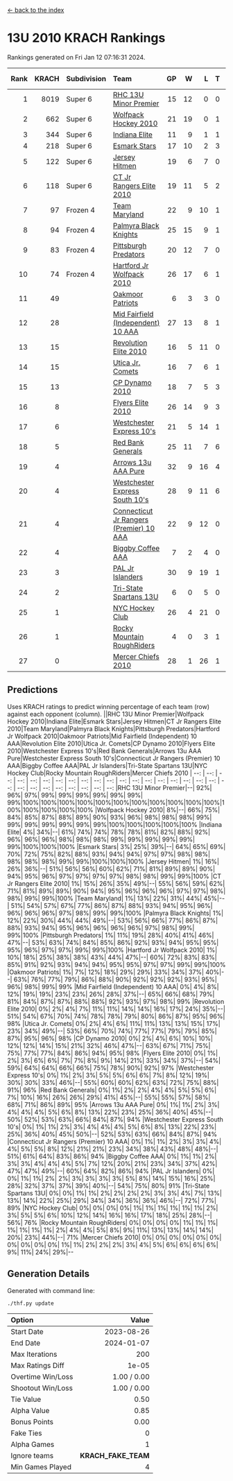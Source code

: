 [<- back to the index](readme.md)
# 13U 2010 KRACH Rankings
Rankings generated on Fri Jan 12 07:16:31 2024.

Rank|KRACH|Subdivision|Team|GP|W|L|T|OTW|OTL|SoS|Exp Wins|Win Diff
---:|---:|:---|:---|---:|---:|---:|---:|---:|---:|---:|---:|---:
1|8019|Super 6|[RHC 13U Minor Premier](https://gamesheetstats.com/seasons/3664/teams/140959/schedule)|15|12|0|0|3|0|92|15.8|-0.0
2|662|Super 6|[Wolfpack Hockey 2010](https://gamesheetstats.com/seasons/3664/teams/140960/schedule)|21|19|0|1|0|1|57|20.4|0.0
3|344|Super 6|[Indiana Elite](https://gamesheetstats.com/seasons/3664/teams/144350/schedule)|11|9|1|1|0|0|66|10.4|0.0
4|218|Super 6|[Esmark Stars](https://gamesheetstats.com/seasons/3664/teams/140972/schedule)|17|10|2|3|0|2|972|12.4|0.0
5|122|Super 6|[Jersey Hitmen](https://gamesheetstats.com/seasons/3664/teams/140961/schedule)|19|6|7|0|3|3|1360|9.9|0.0
6|118|Super 6|[CT Jr Rangers Elite 2010](https://gamesheetstats.com/seasons/3664/teams/140955/schedule)|19|11|5|2|1|0|502|13.9|0.0
7|97|Frozen 4|[Team Maryland](https://gamesheetstats.com/seasons/3664/teams/140976/schedule)|22|9|10|1|2|0|820|12.4|0.0
8|94|Frozen 4|[Palmyra Black Knights](https://gamesheetstats.com/seasons/3664/teams/140973/schedule)|25|15|9|1|0|0|713|16.4|0.0
9|83|Frozen 4|[Pittsburgh Predators](https://gamesheetstats.com/seasons/3664/teams/140974/schedule)|20|12|7|0|1|0|92|13.9|0.0
10|74|Frozen 4|[Hartford Jr Wolfpack 2010](https://gamesheetstats.com/seasons/3664/teams/140957/schedule)|26|17|6|1|0|2|670|18.4|0.0
11|49||[Oakmoor Patriots](https://gamesheetstats.com/seasons/3664/teams/162748/schedule)|6|3|3|0|0|0|123|3.9|0.0
12|28||[Mid Fairfield (Independent) 10 AAA](https://gamesheetstats.com/seasons/3664/teams/140956/schedule)|27|13|8|1|3|2|83|17.4|0.0
13|15||[Revolution Elite 2010](https://gamesheetstats.com/seasons/3664/teams/140975/schedule)|16|5|11|0|0|0|592|5.9|0.0
14|15||[Utica Jr. Comets](https://gamesheetstats.com/seasons/3664/teams/140970/schedule)|16|7|6|1|2|0|27|10.4|0.0
15|13||[CP Dynamo 2010](https://gamesheetstats.com/seasons/3664/teams/140968/schedule)|18|7|5|3|1|2|69|10.4|0.0
16|8||[Flyers Elite 2010](https://gamesheetstats.com/seasons/3664/teams/140963/schedule)|26|14|9|3|0|0|17|16.4|0.0
17|6||[Westchester Express 10's](https://gamesheetstats.com/seasons/3664/teams/140967/schedule)|21|5|14|1|0|1|795|6.4|0.0
18|5||[Red Bank Generals](https://gamesheetstats.com/seasons/3664/teams/140962/schedule)|25|11|7|6|0|1|6|14.9|0.0
19|4||[Arrows 13u AAA Pure](https://gamesheetstats.com/seasons/3664/teams/140965/schedule)|32|9|16|4|1|2|64|12.9|0.0
20|4||[Westchester Express South 10's](https://gamesheetstats.com/seasons/3664/teams/140971/schedule)|28|9|11|6|1|1|22|13.9|0.0
21|4||[Connecticut Jr Rangers (Premier) 10 AAA](https://gamesheetstats.com/seasons/3664/teams/140958/schedule)|22|9|12|0|1|0|12|10.9|0.0
22|4||[Biggby Coffee AAA](https://gamesheetstats.com/seasons/3664/teams/144347/schedule)|7|2|4|0|0|1|103|2.9|0.0
23|3||[PAL Jr Islanders](https://gamesheetstats.com/seasons/3664/teams/140969/schedule)|30|9|19|1|0|1|33|10.4|0.0
24|2||[Tri-State Spartans 13U](https://gamesheetstats.com/seasons/3664/teams/144349/schedule)|6|0|5|0|1|0|70|1.9|0.0
25|1||[NYC Hockey Club](https://gamesheetstats.com/seasons/3664/teams/140966/schedule)|26|4|21|0|0|1|73|4.9|0.0
26|1||[Rocky Mountain RoughRiders](https://gamesheetstats.com/seasons/3664/teams/144348/schedule)|4|0|3|1|0|0|46|1.4|0.0
27|0||[Mercer Chiefs 2010](https://gamesheetstats.com/seasons/3664/teams/140964/schedule)|28|1|26|1|0|0|14|2.4|0.0

## Predictions
Uses KRACH ratings to predict winning percentage of each team (row) against each opponent (column).
||RHC 13U Minor Premier|Wolfpack Hockey 2010|Indiana Elite|Esmark Stars|Jersey Hitmen|CT Jr Rangers Elite 2010|Team Maryland|Palmyra Black Knights|Pittsburgh Predators|Hartford Jr Wolfpack 2010|Oakmoor Patriots|Mid Fairfield (Independent) 10 AAA|Revolution Elite 2010|Utica Jr. Comets|CP Dynamo 2010|Flyers Elite 2010|Westchester Express 10's|Red Bank Generals|Arrows 13u AAA Pure|Westchester Express South 10's|Connecticut Jr Rangers (Premier) 10 AAA|Biggby Coffee AAA|PAL Jr Islanders|Tri-State Spartans 13U|NYC Hockey Club|Rocky Mountain RoughRiders|Mercer Chiefs 2010
| --: | --: | --: | --: | --: | --: | --: | --: | --: | --: | --: | --: | --: | --: | --: | --: | --: | --: | --: | --: | --: | --: | --: | --: | --: | --: | --: | --: 
|RHC 13U Minor Premier|--| 92%| 96%| 97%| 99%| 99%| 99%| 99%| 99%| 99%| 99%|100%|100%|100%|100%|100%|100%|100%|100%|100%|100%|100%|100%|100%|100%|100%|100%
|Wolfpack Hockey 2010|  8%|--| 66%| 75%| 84%| 85%| 87%| 88%| 89%| 90%| 93%| 96%| 98%| 98%| 98%| 99%| 99%| 99%| 99%| 99%| 99%| 99%|100%|100%|100%|100%|100%
|Indiana Elite|  4%| 34%|--| 61%| 74%| 74%| 78%| 78%| 81%| 82%| 88%| 92%| 96%| 96%| 96%| 98%| 98%| 98%| 99%| 99%| 99%| 99%| 99%| 99%|100%|100%|100%
|Esmark Stars|  3%| 25%| 39%|--| 64%| 65%| 69%| 70%| 72%| 75%| 82%| 88%| 93%| 94%| 94%| 97%| 97%| 98%| 98%| 98%| 98%| 98%| 99%| 99%|100%|100%|100%
|Jersey Hitmen|  1%| 16%| 26%| 36%|--| 51%| 56%| 56%| 60%| 62%| 71%| 81%| 89%| 89%| 90%| 94%| 95%| 96%| 97%| 97%| 97%| 97%| 98%| 98%| 99%| 99%|100%
|CT Jr Rangers Elite 2010|  1%| 15%| 26%| 35%| 49%|--| 55%| 56%| 59%| 62%| 71%| 81%| 89%| 89%| 90%| 94%| 95%| 96%| 96%| 96%| 97%| 97%| 98%| 98%| 99%| 99%|100%
|Team Maryland|  1%| 13%| 22%| 31%| 44%| 45%|--| 51%| 54%| 57%| 67%| 77%| 86%| 87%| 88%| 93%| 94%| 95%| 96%| 96%| 96%| 96%| 97%| 98%| 99%| 99%|100%
|Palmyra Black Knights|  1%| 12%| 22%| 30%| 44%| 44%| 49%|--| 53%| 56%| 66%| 77%| 86%| 87%| 88%| 93%| 94%| 95%| 96%| 96%| 96%| 96%| 97%| 98%| 99%| 99%|100%
|Pittsburgh Predators|  1%| 11%| 19%| 28%| 40%| 41%| 46%| 47%|--| 53%| 63%| 74%| 84%| 85%| 86%| 92%| 93%| 94%| 95%| 95%| 95%| 96%| 97%| 97%| 99%| 99%|100%
|Hartford Jr Wolfpack 2010|  1%| 10%| 18%| 25%| 38%| 38%| 43%| 44%| 47%|--| 60%| 72%| 83%| 83%| 85%| 91%| 92%| 93%| 94%| 94%| 95%| 95%| 97%| 97%| 99%| 99%|100%
|Oakmoor Patriots|  1%|  7%| 12%| 18%| 29%| 29%| 33%| 34%| 37%| 40%|--| 63%| 76%| 77%| 79%| 86%| 88%| 90%| 92%| 92%| 92%| 93%| 95%| 96%| 98%| 99%| 99%
|Mid Fairfield (Independent) 10 AAA|  0%|  4%|  8%| 12%| 19%| 19%| 23%| 23%| 26%| 28%| 37%|--| 65%| 66%| 68%| 79%| 81%| 84%| 87%| 87%| 88%| 88%| 92%| 93%| 97%| 98%| 99%
|Revolution Elite 2010|  0%|  2%|  4%|  7%| 11%| 11%| 14%| 14%| 16%| 17%| 24%| 35%|--| 51%| 54%| 67%| 70%| 74%| 78%| 78%| 79%| 80%| 86%| 87%| 95%| 96%| 98%
|Utica Jr. Comets|  0%|  2%|  4%|  6%| 11%| 11%| 13%| 13%| 15%| 17%| 23%| 34%| 49%|--| 53%| 66%| 70%| 74%| 77%| 77%| 79%| 79%| 85%| 87%| 95%| 96%| 98%
|CP Dynamo 2010|  0%|  2%|  4%|  6%| 10%| 10%| 12%| 12%| 14%| 15%| 21%| 32%| 46%| 47%|--| 63%| 67%| 71%| 75%| 75%| 77%| 77%| 84%| 86%| 94%| 95%| 98%
|Flyers Elite 2010|  0%|  1%|  2%|  3%|  6%|  6%|  7%|  7%|  8%|  9%| 14%| 21%| 33%| 34%| 37%|--| 54%| 59%| 64%| 64%| 66%| 66%| 75%| 78%| 90%| 92%| 97%
|Westchester Express 10's|  0%|  1%|  2%|  3%|  5%|  5%|  6%|  6%|  7%|  8%| 12%| 19%| 30%| 30%| 33%| 46%|--| 55%| 60%| 60%| 62%| 63%| 72%| 75%| 88%| 91%| 96%
|Red Bank Generals|  0%|  1%|  2%|  2%|  4%|  4%|  5%|  5%|  6%|  7%| 10%| 16%| 26%| 26%| 29%| 41%| 45%|--| 55%| 55%| 57%| 58%| 68%| 71%| 86%| 89%| 95%
|Arrows 13u AAA Pure|  0%|  1%|  1%|  2%|  3%|  4%|  4%|  4%|  5%|  6%|  8%| 13%| 22%| 23%| 25%| 36%| 40%| 45%|--| 50%| 52%| 53%| 63%| 66%| 84%| 87%| 94%
|Westchester Express South 10's|  0%|  1%|  1%|  2%|  3%|  4%|  4%|  4%|  5%|  6%|  8%| 13%| 22%| 23%| 25%| 36%| 40%| 45%| 50%|--| 52%| 53%| 63%| 66%| 84%| 87%| 94%
|Connecticut Jr Rangers (Premier) 10 AAA|  0%|  1%|  1%|  2%|  3%|  3%|  4%|  4%|  5%|  5%|  8%| 12%| 21%| 21%| 23%| 34%| 38%| 43%| 48%| 48%|--| 51%| 61%| 64%| 83%| 86%| 94%
|Biggby Coffee AAA|  0%|  1%|  1%|  2%|  3%|  3%|  4%|  4%|  4%|  5%|  7%| 12%| 20%| 21%| 23%| 34%| 37%| 42%| 47%| 47%| 49%|--| 60%| 64%| 82%| 86%| 94%
|PAL Jr Islanders|  0%|  0%|  1%|  1%|  2%|  2%|  3%|  3%|  3%|  3%|  5%|  8%| 14%| 15%| 16%| 25%| 28%| 32%| 37%| 37%| 39%| 40%|--| 54%| 75%| 80%| 91%
|Tri-State Spartans 13U|  0%|  0%|  1%|  1%|  2%|  2%|  2%|  2%|  3%|  3%|  4%|  7%| 13%| 13%| 14%| 22%| 25%| 29%| 34%| 34%| 36%| 36%| 46%|--| 72%| 77%| 89%
|NYC Hockey Club|  0%|  0%|  0%|  0%|  1%|  1%|  1%|  1%|  1%|  1%|  2%|  3%|  5%|  5%|  6%| 10%| 12%| 14%| 16%| 16%| 17%| 18%| 25%| 28%|--| 56%| 76%
|Rocky Mountain RoughRiders|  0%|  0%|  0%|  0%|  1%|  1%|  1%|  1%|  1%|  1%|  1%|  2%|  4%|  4%|  5%|  8%|  9%| 11%| 13%| 13%| 14%| 14%| 20%| 23%| 44%|--| 71%
|Mercer Chiefs 2010|  0%|  0%|  0%|  0%|  0%|  0%|  0%|  0%|  0%|  0%|  1%|  1%|  2%|  2%|  2%|  3%|  4%|  5%|  6%|  6%|  6%|  6%|  9%| 11%| 24%| 29%|--

## Generation Details

Generated with command line:
```
./thf.py update
```

| Option | Value |
| :----- | ----: |
| Start Date | 2023-08-26 |
| End Date | 2024-01-07 |
| Max Iterations | 200 |
| Max Ratings Diff | 1e-05 |
| Overtime Win/Loss | 1.00 / 0.00 |
| Shootout Win/Loss | 1.00 / 0.00 |
| Tie Value | 0.50 |
| Alpha Value | 0.85 |
| Bonus Points | 0.00 |
| Fake Ties | 0 |
| Alpha Games | 1 |
| Ignore teams | __KRACH_FAKE_TEAM__ |
| Min Games Played | 4 |

